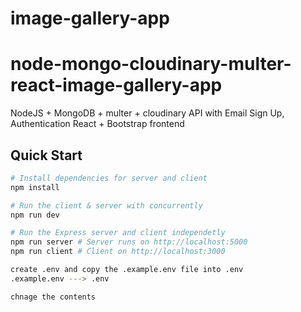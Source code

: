 # image-gallery-app

# node-mongo-cloudinary-multer-react-image-gallery-app

NodeJS + MongoDB + multer + cloudinary API with Email Sign Up, Authentication
React + Bootstrap frontend

## Quick Start

```bash
# Install dependencies for server and client
npm install

# Run the client & server with concurrently
npm run dev

# Run the Express server and client independetly
npm run server # Server runs on http://localhost:5000
npm run client # Client on http://localhost:3000

create .env and copy the .example.env file into .env
.example.env ---> .env

chnage the contents
```
